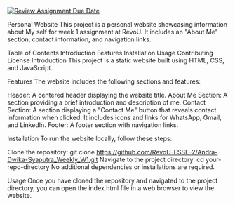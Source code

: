 [![Review Assignment Due Date](https://classroom.github.com/assets/deadline-readme-button-24ddc0f5d75046c5622901739e7c5dd533143b0c8e959d652212380cedb1ea36.svg)](https://classroom.github.com/a/l9v8sNrv)

Personal Website
This project is a personal website showcasing information about My self for week 1 assignment at RevoU. It includes an "About Me" section, contact information, and navigation links.

Table of Contents
Introduction
Features
Installation
Usage
Contributing
License
Introduction
This project is a static website built using HTML, CSS, and JavaScript.

Features
The website includes the following sections and features:

Header: A centered header displaying the website title.
About Me Section: A section providing a brief introduction and description of me.
Contact Section: A section displaying a "Contact Me" button that reveals contact information when clicked. It includes icons and links for WhatsApp, Gmail, and LinkedIn.
Footer: A footer section with navigation links.

Installation
To run the website locally, follow these steps:

Clone the repository: git clone https://github.com/RevoU-FSSE-2/Andra-Dwika-Syaputra_Weekly_W1.git
Navigate to the project directory: cd your-repo-directory
No additional dependencies or installations are required.

Usage
Once you have cloned the repository and navigated to the project directory, you can open the index.html file in a web browser to view the website.
